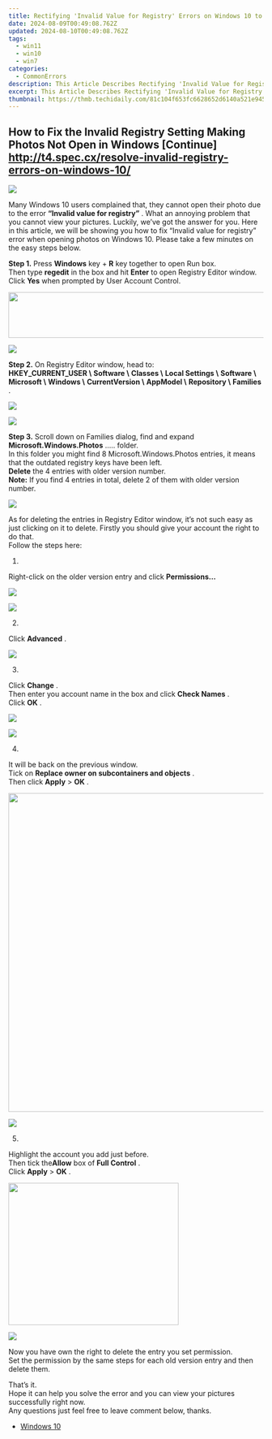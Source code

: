 ```yaml
---
title: Rectifying 'Invalid Value for Registry' Errors on Windows 10 to Restore Functionality of Photo Viewer
date: 2024-08-09T00:49:08.762Z
updated: 2024-08-10T00:49:08.762Z
tags:
  - win11
  - win10
  - win7
categories:
  - CommonErrors
description: This Article Describes Rectifying 'Invalid Value for Registry' Errors on Windows 10 to Restore Functionality of Photo Viewer
excerpt: This Article Describes Rectifying 'Invalid Value for Registry' Errors on Windows 10 to Restore Functionality of Photo Viewer
thumbnail: https://thmb.techidaily.com/81c104f653fc6628652d6140a521e94570f22aa2499ea9263be6a00f18fb658c.jpg
---
```


## How to Fix the Invalid Registry Setting Making Photos Not Open in Windows [Continue] <http://t4.spec.cx/resolve-invalid-registry-errors-on-windows-10/>

![](https://images.drivereasy.com/wp-content/uploads/2017/05/unnamed-file.jpg)
  
 Many Windows 10 users complained that, they cannot open their photo due to the error **“Invalid value for registry”** . What an annoying problem that you cannot view your pictures. Luckily, we’ve got the answer for you. Here in this article, we will be showing you how to fix “Invalid value for registry” error when opening photos on Windows 10\. Please take a few minutes on the easy steps below.
  
**Step 1.**
 Press **Windows**  key + **R**  key together to open Run box.  
 Then type **regedit**  in the box and hit **Enter**  to open Registry Editor window.  
 Click **Yes**  when prompted by User Account Control.  
  
<!-- affiliate ads begin -->
<a href="https://natural-cycles.sjv.io/c/5597632/2072200/17885" target="_top" id="2072200"><img src="//a.impactradius-go.com/display-ad/17885-2072200" border="0" alt="" width="728" height="90"/></a><img height="0" width="0" src="https://imp.pxf.io/i/5597632/2072200/17885" style="position:absolute;visibility:hidden;" border="0" />
<!-- affiliate ads end -->
![](https://images.drivereasy.com/wp-content/uploads/2017/05/2-20.jpg)
  
**Step 2.**
 On Registry Editor window, head to:  
**HKEY\_CURRENT\_USER \\**   **Software \\** **Classes \\** **Local Settings \\** **Software \\** **Microsoft \\** **Windows \\** **CurrentVersion \\** **AppModel \\** **Repository \\** **Families** .  
  
<!-- affiliate ads begin -->
<a href="https://store.nero.com/order/checkout.php?PRODS=42570605&QTY=1&AFFILIATE=108875&CART=1"><img src="http://cdnwww.nero.com/nero-com-wAssets/img/banners/2023/usbXcopy/Nero_USB_x_copy_Screen_2.png" border="0"></a>
<!-- affiliate ads end -->
![](https://images.drivereasy.com/wp-content/uploads/2017/05/4-22.jpg)
  
**Step 3.**
 Scroll down on Families dialog, find and expand **Microsoft.Windows.Photos** ….. folder.  
 In this folder you might find 8 Microsoft.Windows.Photos entries, it means that the outdated registry keys have been left.  
**Delete** the 4 entries with  older version number.  
**Note:** If you find 4 entries in total, delete 2 of them with older version number.  
  
![](https://images.drivereasy.com/wp-content/uploads/2017/05/3-20.jpg)
  
 As for deleting the entries in Registry Editor window, it’s not such easy as just clicking on it to delete. Firstly you should give your account the right to do that.  
 Follow the steps here:  
  
 1)  

 Right-click on the older version entry and click **Permissions…**
  
<!-- affiliate ads begin -->
<a href="https://secure.2checkout.com/order/checkout.php?PRODS=4615471&QTY=1&AFFILIATE=108875&CART=1"><img src="https://images.wondershare.com/affiliate-image/affiliate_banners_en/max_782x90.png" border="0"></a>
<!-- affiliate ads end -->
![](https://images.drivereasy.com/wp-content/uploads/2017/05/5-16.jpg)
  
 2)  

 Click **Advanced** .  
  
![](https://images.drivereasy.com/wp-content/uploads/2017/05/6-17.jpg)
  
 3)  

 Click **Change** .  
 Then enter you account name in the box and click **Check Names** .  
 Click **OK** .  
  
<!-- affiliate ads begin -->
<a href="https://secure.2checkout.com/order/checkout.php?PRODS=3851655&QTY=1&AFFILIATE=108875&CART=1"><img src="http://www.aiseesoft.com/avangate/30p/banner.jpg" border="0"></a>
<!-- affiliate ads end -->
![](https://images.drivereasy.com/wp-content/uploads/2017/05/7-10.jpg)
  
 4)  

 It will be back on the previous window.  
 Tick on **Replace owner on subcontainers and objects** .  
 Then click **Apply**  \> **OK** .  
  
<!-- affiliate ads begin -->
<a href="https://versadesk.pxf.io/c/5597632/1892107/21290" target="_top" id="1892107"><img src="//a.impactradius-go.com/display-ad/21290-1892107" border="0" alt="" width="1200" height="628"/></a><img height="0" width="0" src="https://imp.pxf.io/i/5597632/1892107/21290" style="position:absolute;visibility:hidden;" border="0" />
<!-- affiliate ads end -->
![](https://images.drivereasy.com/wp-content/uploads/2017/05/8-11.jpg)
  
 5)  

 Highlight the account you add just before.  
 Then tick the**Allow** box of **Full Control** .  
 Click **Apply**  \> **OK** .  
  
<!-- affiliate ads begin -->
<a href="https://laganoo.pxf.io/c/5597632/1657397/16446" target="_top" id="1657397"><img src="//a.impactradius-go.com/display-ad/16446-1657397" border="0" alt="" width="336" height="280"/></a><img height="0" width="0" src="https://imp.pxf.io/i/5597632/1657397/16446" style="position:absolute;visibility:hidden;" border="0" />
<!-- affiliate ads end -->
![](https://images.drivereasy.com/wp-content/uploads/2017/05/9-11.jpg)
  
 Now you have own the right to delete the entry you set permission.  
 Set the permission by the same steps for each old version entry and then delete them.  
  
 That’s it.  
 Hope it can help you solve the error and you can view your pictures successfully right now.  
 Any questions just feel free to leave comment below, thanks.

* [Windows 10](https://tools.techidaily.com/drivereasy/download/)

<ins class="adsbygoogle"
     style="display:block"
     data-ad-format="autorelaxed"
     data-ad-client="ca-pub-7571918770474297"
     data-ad-slot="1223367746"></ins>



<ins class="adsbygoogle"
     style="display:block"
     data-ad-client="ca-pub-7571918770474297"
     data-ad-slot="8358498916"
     data-ad-format="auto"
     data-full-width-responsive="true"></ins>
